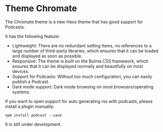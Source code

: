 # Theme Chromate

The Chromate theme is a new Hexo theme that has good support for Podcasts.

It has the following feature:
- Lightweight: There are no redundant setting items, no references to a large number of third-party libraries, which ensures that it can be loaded and displayed as soon as possible.
- Responsive: The theme is built on the Bulma CSS framework, which ensures that it can be displayed normally and beautifully on most devices.
- Support for Podcasts: Without too much configuration, you can easily publish a Podcast.
- Dark mode support: Dark mode browsing on most browsers/operating systems.

If you want to open support for auto generating rss with podcasts, please install a plugin manually:
```
npm install podcast --save
```

It is still under development.
